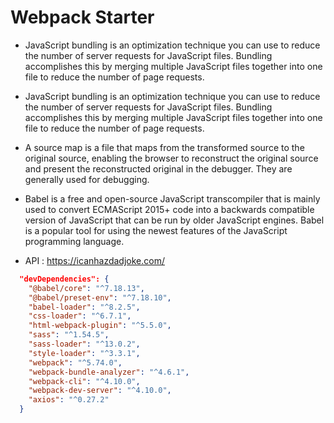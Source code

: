 # Webpack Starter

- JavaScript bundling is an optimization technique you can use to reduce the number of server requests for JavaScript files. Bundling accomplishes this by merging multiple JavaScript files together into one file to reduce the number of page requests.

- JavaScript bundling is an optimization technique you can use to reduce the number of server requests for JavaScript files. Bundling accomplishes this by merging multiple JavaScript files together into one file to reduce the number of page requests.

- A source map is a file that maps from the transformed source to the original source, enabling the browser to reconstruct the original source and present the reconstructed original in the debugger. They are generally used for debugging.
 
- Babel is a free and open-source JavaScript transcompiler that is mainly used to convert ECMAScript 2015+ code into a backwards compatible version of JavaScript that can be run by older JavaScript engines. Babel is a popular tool for using the newest features of the JavaScript programming language.

- API : https://icanhazdadjoke.com/
```json
  "devDependencies": {
    "@babel/core": "^7.18.13",
    "@babel/preset-env": "^7.18.10",
    "babel-loader": "^8.2.5",
    "css-loader": "^6.7.1",
    "html-webpack-plugin": "^5.5.0",
    "sass": "^1.54.5",
    "sass-loader": "^13.0.2",
    "style-loader": "^3.3.1",
    "webpack": "^5.74.0",
    "webpack-bundle-analyzer": "^4.6.1",
    "webpack-cli": "^4.10.0",
    "webpack-dev-server": "^4.10.0",
    "axios": "^0.27.2"
  }
```
